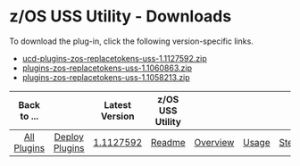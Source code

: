 
# z/OS USS Utility - Downloads
To download the plug-in, click the following version-specific links.

- [ucd-plugins-zos-replacetokens-uss-1.1127592.zip](https://raw.githubusercontent.com/UrbanCode/IBM-UCD-PLUGINS/main/files/zos-replacetokens-uss/ucd-plugins-zos-replacetokens-uss-1.1127592.zip)
- [plugins-zos-replacetokens-uss-1.1060863.zip](https://raw.githubusercontent.com/UrbanCode/IBM-UCD-PLUGINS/main/files/zos-replacetokens-uss/plugins-zos-replacetokens-uss-1.1060863.zip)
- [plugins-zos-replacetokens-uss-1.1058213.zip](https://raw.githubusercontent.com/UrbanCode/IBM-UCD-PLUGINS/main/files/zos-replacetokens-uss/plugins-zos-replacetokens-uss-1.1058213.zip)

|          Back to ...          |                                |                                                                      Latest Version                                                                       |  z/OS USS Utility   ||||
|:-----------------------------:|:------------------------------:|:---------------------------------------------------------------------------------------------------------------------------------------------------------:|:-------------------:| :---: | :---: | :---: |
| [All Plugins](../../index.md) | [Deploy Plugins](../README.md) | [1.1127592](https://raw.githubusercontent.com/UrbanCode/IBM-UCD-PLUGINS/main/files/zos-replacetokens-uss/ucd-plugins-zos-replacetokens-uss-1.1127592.zip) | [Readme](README.md) |[Overview](overview.md)|[Usage](usage.md)|[Steps](steps.md)|
